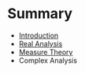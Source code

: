 # Summary

* [Introduction](README.md)
* [Real Analysis](chapter1.md)
* [Measure Theory](measure_theory.md)
* Complex Analysis

